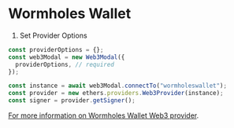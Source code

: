# Wormholes Wallet

1. Set Provider Options

```typescript
const providerOptions = {};
const web3Modal = new Web3Modal({
  providerOptions, // required
});

const instance = await web3Modal.connectTo("wormholeswallet");
const provider = new ethers.providers.Web3Provider(instance);
const signer = provider.getSigner();
```
[For more information on Wormholes Wallet Web3 provider](http://192.168.1.237/docs/Wormholes/index.html).
